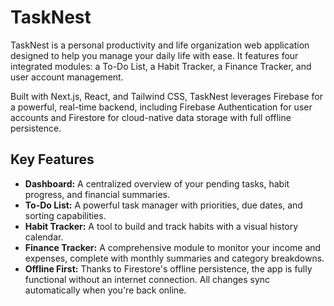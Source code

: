 # TaskNest

TaskNest is a personal productivity and life organization web application designed to help you manage your daily life with ease. It features four integrated modules: a To-Do List, a Habit Tracker, a Finance Tracker, and user account management.

Built with Next.js, React, and Tailwind CSS, TaskNest leverages Firebase for a powerful, real-time backend, including Firebase Authentication for user accounts and Firestore for cloud-native data storage with full offline persistence.

## Key Features

- **Dashboard:** A centralized overview of your pending tasks, habit progress, and financial summaries.
- **To-Do List:** A powerful task manager with priorities, due dates, and sorting capabilities.
- **Habit Tracker:** A tool to build and track habits with a visual history calendar.
- **Finance Tracker:** A comprehensive module to monitor your income and expenses, complete with monthly summaries and category breakdowns.
- **Offline First:** Thanks to Firestore's offline persistence, the app is fully functional without an internet connection. All changes sync automatically when you're back online.
